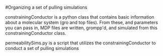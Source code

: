 #Organizing a set of pulling simulations

constrainingConductor is a python class that contains basic information about a molecular system (gro and top files). From these, and parameters you can pass in, MDP files are written, grompp'd, and simulated from this constrainingConductor class.

permeabilitySims.py is a script that utilizes the constrainingConductor to conduct a set of pulling simulations
